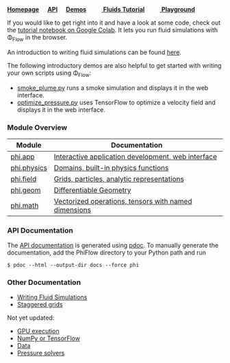 
[**Homepage**](https://github.com/tum-pbs/PhiFlow)
&nbsp;&nbsp;&nbsp; [**API**](phi)
&nbsp;&nbsp;&nbsp; [**Demos**](https://github.com/tum-pbs/PhiFlow/tree/develop/demos)
&nbsp;&nbsp;&nbsp; [<img src="https://www.tensorflow.org/images/colab_logo_32px.png" height=16> **Fluids Tutorial**](https://colab.research.google.com/drive/1S21OY8hzh1oZK2wQyL3BNXvSlrMTtRbV#offline=true&sandboxMode=true)
&nbsp;&nbsp;&nbsp; [<img src="https://www.tensorflow.org/images/colab_logo_32px.png" height=16> **Playground**](https://colab.research.google.com/drive/1zBlQbmNguRt-Vt332YvdTqlV4DBcus2S#offline=true&sandboxMode=true)

If you would like to get right into it and have a look at some code, check out the
[tutorial notebook on Google Colab](https://colab.research.google.com/drive/1S21OY8hzh1oZK2wQyL3BNXvSlrMTtRbV#offline=true&sandboxMode=true).
It lets you run fluid simulations with Φ<sub>Flow</sub> in the browser.

An introduction to writing fluid simulations can be found [here](https://tum-pbs.github.io/PhiFlow/Fluid_Simulation.html).

The following introductory demos are also helpful to get started with writing your own scripts using Φ<sub>Flow</sub>:

* [smoke_plume.py](https://github.com/tum-pbs/PhiFlow/tree/develop/demos/smoke_plume.py) runs a smoke simulation and displays it in the web interface.
* [optimize_pressure.py](https://github.com/tum-pbs/PhiFlow/tree/develop/demos/differentiate_pressure.py) uses TensorFlow to optimize a velocity field and displays it in the web interface.

### Module Overview

| Module      | Documentation                                        |
|-------------|------------------------------------------------------|
| [phi.app](phi/app)     | [Interactive application development, web interface](Web_Interface.md)   |
| [phi.physics](phi/physics) | [Domains, built-in physics functions](Physics.md)         |
| [phi.field](phi/field)   | [Grids, particles, analytic representations](Fields.md)           |
| [phi.geom](phi/geom)    | [Differentiable Geometry](Geometry.md)                              |
| [phi.math](phi/math)    | [Vectorized operations, tensors with named dimensions](Math.md) |

### API Documentation

The [API documentation](phi) is generated using [pdoc](https://pdoc3.github.io/pdoc/).
To manually generate the documentation, add the PhiFlow directory to your Python path and run
```
$ pdoc --html --output-dir docs --force phi
```

### Other Documentation

* [Writing Fluid Simulations](Fluid_Simulation.md)
* [Staggered grids](Staggered_Grids.md)

Not yet updated:

* [GPU execution](https://tum-pbs.github.io/PhiFlow/GPU_Execution.html)
* [NumPy or TensorFlow](https://tum-pbs.github.io/PhiFlow/NumPy_and_TensorFlow_Execution.html)
* [Data](https://tum-pbs.github.io/PhiFlow/Reading_and_Writing_Data.html)
* [Pressure solvers](https://tum-pbs.github.io/PhiFlow/Pressure_Solvers.html)
